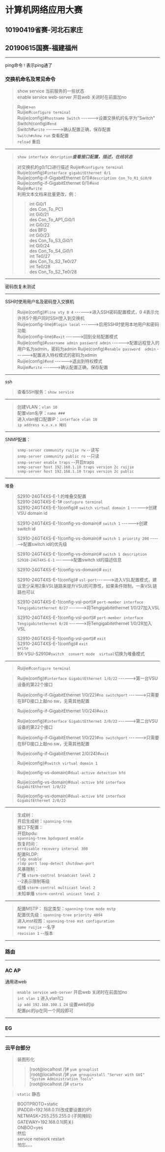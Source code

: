 # 计算机网络应用大赛

## 10190419省赛-河北石家庄

## 20190615国赛-福建福州

----
ping命令`！`表示ping通了

### 交换机命名及常见命令

> show service 当前服务的一些状态  
enable service web-server   开启web
关闭时在前面加no

> Ruijie>`en`  
> Ruijie#`configure terminal`  
> Ruijie(config)#`hostname Switch`  ------>设置交换机的名字为"Switch"  
> Switch(config)#`end`  
> Switch#`write`     ------>确认配置正确，保存配置  
> `Switch#show run` 查看配置  
> `reload` 重启  

----
> `show interface desription`***查看接口配置，描述，在线状态***  


> 对交换机的g0/1口进行描述
> Ruijie#`configure terminal`  
> Ruijie(config)#`interface gigabitEthernet 0/1`  
> Ruijie(config-if-GigabitEthernet 0/1)#`description Con_To_R1_Gi0/0`
> Ruijie(config-if-GigabitEthernet 0/1)#`end`  
> Ruijie#`write`  
>利用文本文档来批量更改，例：  
>>int Gi0/1  
des Con_To_PC1  
int Gi0/21  
des Con_To_AP1_Gi0/1  
int Gi0/22  
des BFD  
int Gi0/23  
des Con_To_S3_Gi0/1  
int Gi0/24  
des Con_To_S4_Gi0/1  
int Te0/27  
des Con_To_S2_Te0/27  
int Te0/28  
des Con_To_S2_Te0/28  


----

密码恢复未测试

----

SSH时使用用户名及密码登入交换机

> Ruijie(config)#`line vty 0 4`                                            ------>进入SSH密码配置模式，0 4表示允许共5个用户同时SSH登入到交换机  
> Ruijie(config-line)#`login local`                                       ------>启用SSH时使用本地用户和密码功能  
> Ruijie(config-line)#`exit`                                                 ------>回到全局配置模式  
> Ruijie(config)#`username admin password admin`           ------>配置远程登入的用户名为admin，密码为admin
> Ruijie(config)#`enable password  admin`                    ------>配置进入特权模式的密码为admin  
> Ruijie(config)#`end`                                                        ------>退出到特权模式  
> Ruijie#`write`                                                                  ------>确认配置正确，保存配置  

----
ssh
> 查看SSH服务：`show service`  

----

> 创建VLAN：`vlan 10`  
配置vlan名字：`name ###`  
进入vlan接口配置IP：`interface vlan 10`  
`ip address x.x.x.x 掩码`  

----

SNMP配置：
> `snmp-server community ruijie rw`    --读写  
`snmp-server community public ro`    --只读  
`snmp-server enable traps`    --开启traps  
`snmp-server host 192.168.1.10 traps version 2c ruijie`  
`snmp-server host 192.168.1.10 traps version 2c public`  
----
堆叠  
> S2910-24GT4XS-E-1 的堆叠交配置  
S2910-24GT4XS-E-1# `configure terminal`  
S2910-24GT4XS-E-1(config)# `switch virtual domain 1`     ------>创建VSU domain id  

> S2910-24GT4XS-E-1(config-vs-domain)# `switch 1`          ------>创建switch id  

> S2910-24GT4XS-E-1(config-vs-domain)# `switch 1 priority 200`  ------>配置switch id的优先级  

> S2910-24GT4XS-E-1(config-vs-domain)# `switch 1 description S2910-24GT4XS-E-1`   ------>配置switch id的描述信息  

> S2910-24GT4XS-E-1(config-vs-domain)# `exit`  

> S2910-24GT4XS-E-1(config)# `vsl-port`------>进入VSL配置模式，建议至少采用2条VSL链路来提升VSU的可靠性，如果条件限制，一条VSL链路也可以  

> S2910-24GT4XS-E-1(config-vsl-port)# `port-member interface  Tengigabitethernet 0/27`  ------>将Tengigabitethernet 1/0/27加入VSL  

> S2910-24GT4XS-E-1(config-vsl-port)# `port-member interface  Tengigabitethernet 0/28`  ------>将Tengigabitethernet 1/0/28加入VSL  

>S2910-24GT4XS-E-1(config-vsl-port)# `exit`  
S2910-24GT4XS-E-1(config)# `exit`  
`write`  
> BX-VSU-S2910#`switch  convert mode  virtual`切换为堆叠模式  
----
> Ruijie#`configure terminal`  

> Ruijie(config)#`interface GigabitEthernet 1/0/22`  ------>第一台VSU设备的第22个接口

> Ruijie(config-if-GigabitEthernet 1/0/22)#`no switchport`   ------>只需要在BFD接口上敲no sw，无需其他配置

> Ruijie(config-if-GigabitEthernet 1/0/24)#`exit`

> Ruijie(config)#`interface GigabitEthernet 2/0/22`  ------>第二台VSU设备的第22个接口

> Ruijie(config-if-GigabitEthernet 1/0/22)#`no switchport`   ------>只需要在BFD接口上敲no sw，无需其他配置  

> Ruijie(config-if-GigabitEthernet 2/0/24)#`exit`  

> Ruijie(config)#`switch virtual domain 1`  

> Ruijie(config-vs-domain)#`dual-active detection bfd`

> Ruijie(config-vs-domain)#`dual-active bfd interface GigabitEthernet 1/0/22`

> Ruijie(config-vs-domain)#`dual-active bfd interface GigabitEthernet 2/0/22`
----

> 生成树：  
开启生成树：`spanning-tree`  
接口下配置：  
开启bpdu:  
`spanning-tree bpduguard enable`  
恢复时间：  
`errdisable recovery interval 300`  
配置RLDP:  
`rldp enable`  
`rldp port loop-detect shutdown-port`  
风暴限制：  
广播 `storm-control broadcast level 2`  
--2表示限制等级  
组播 `storm-control multicast level 2`  
未知单播 `storm-control unicast level 2`
  
----

> 配置MSTP：
指定类型：`spanning-tree mode mstp`  
配置优先级：`spanning-tree priority 4094`  
进入mst视图：`spanning-tree mst configuration`  
`name ruijie`   --名字  
`revision 1`     --版本  

----

### 路由

----

### AC AP

通用进web
>`enable service web-server` 开启web 关闭时在前面加no  
`int vlan 1` 进入vlan1口  
`ip add 192.168.100.1 24` 设置web的ip  
配置pc的ip在同一个网段即可  

----

### EG

----

### 云平台部分

> 装图形化  
>> [root@localhost /]# `yum grouplist`  
[root@localhost /]# `yum groupinstall "Server with GUI" "System Administration Tools"`  
[root@localhost /]# `startx` 

> `static` 静态

> BOOTPROTO=static  
IPADDR=192.168.0.11(改成要设置的IP)  
NETMASK=255.255.255.0 (子网掩码)  
GATEWAY=192.168.0.1(网关)  
ONBOO=yes  
然后  
service network restart  
怕忘。。。  